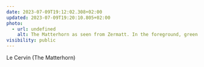 ```yaml
---
date: 2023-07-09T19:12:02.308+02:00
updated: 2023-07-09T19:20:10.805+02:00
photo:
  - url: undefined
    alt: The Matterhorn as seen from Zermatt. In the foreground, green pastures and mountains. In the background, the Matterhorn stands out against a blue sky with a few clouds caressing its summit.
visibility: public
---
```

Le Cervin (The Matterhorn)
